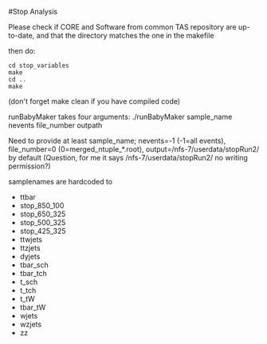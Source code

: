 #Stop Analysis

Please check if CORE and Software from common TAS repository are up-to-date,
and that the directory matches the one in the makefile

then do:
```
cd stop_variables
make
cd ..
make
```

(don't forget make clean if you have compiled code)

runBabyMaker takes four arguments: ./runBabyMaker sample_name nevents file_number outpath

Need to provide at least sample_name; nevents=-1 (-1=all events), file_number=0 (0=merged_ntuple_*.root), output=/nfs-7/userdata/stopRun2/  by default
(Question, for me it says /nfs-7/userdata/stopRun2/ no writing permission?)

samplenames are hardcoded to
* ttbar
* stop_850_100
* stop_650_325
* stop_500_325
* stop_425_325
* ttwjets
* ttzjets
* dyjets
* tbar_sch
* tbar_tch
* t_sch
* t_tch
* t_tW
* tbar_tW
* wjets
* wzjets
* zz
